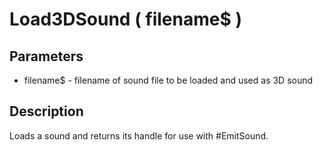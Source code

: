 # Load3DSound ( filename$ )

## Parameters

- filename$ - filename of sound file to be loaded and used as 3D sound

## Description

Loads a sound and returns its handle for use with #EmitSound.
